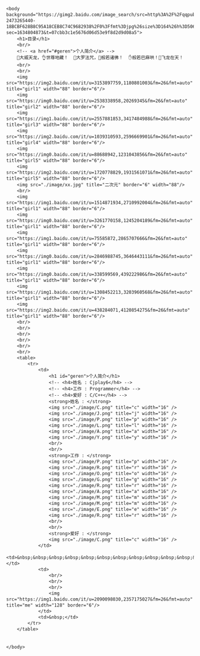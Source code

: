 <html lang="en">
	<head>
		<meta charset="utf-8">
		<title>简历</title>
	</head>
 
    <body background="https://gimg2.baidu.com/image_search/src=http%3A%2F%2Fqqpublic.qpic.cn%2Fqq_public%2F0%2F0-2473265440-18BCBF628B8C95A18CEB8C74C9682938%2F0%3Ffmt%3Djpg%26size%3D164%26h%3D506%26w%3D900%26ppv%3D1.jpg&refer=http%3A%2F%2Fqqpublic.qpic.cn&app=2002&size=f9999,10000&q=a80&n=0&g=0n&fmt=jpeg?sec=1634804873&t=07cbb3c1e5676d06d53e9f8d2d9d08a5">
		<h1>目录</h1>
		<br/>
		<!-- <a href="#geren">个人简介</a> -->
		🤘大威天龙，👌世尊地藏！  🤙大罗法咒，🙏般若诸佛！  ✋般若巴麻哄！🐉飞龙在天！
		<br/>
		<br/>
		<img src="https://img2.baidu.com/it/u=3153897759,1180801003&fm=26&fmt=auto" title="girl1" width="88" border="6"/>
		<img src="https://img0.baidu.com/it/u=2538338958,20269345&fm=26&fmt=auto" title="girl2" width="88" border="6"/>
		<img src="https://img1.baidu.com/it/u=2557881853,3417484988&fm=26&fmt=auto" title="girl3" width="88" border="6"/>
		<img src="https://img2.baidu.com/it/u=1039310593,2596669901&fm=26&fmt=auto" title="girl4" width="88" border="6"/>
		<img src="https://img0.baidu.com/it/u=88688942,1231043856&fm=26&fmt=auto" title="girl5" width="88" border="6"/>
		<img src="https://img2.baidu.com/it/u=1720778829,1931561071&fm=26&fmt=auto" title="girl5" width="88" border="6"/>
		<img src="./image/xx.jpg" title="二次元" border="6" width="88"/>
		<br/>
		<img src="https://img1.baidu.com/it/u=1514871934,2710992004&fm=26&fmt=auto" title="girl1" width="88" border="6"/>
		<img src="https://img0.baidu.com/it/u=3261770158,1245204189&fm=26&fmt=auto" title="girl1" width="88" border="6"/>
		<img src="https://img1.baidu.com/it/u=75585872,2865707666&fm=26&fmt=auto" title="girl1" width="88" border="6"/>
		<img src="https://img0.baidu.com/it/u=2846988745,3646443111&fm=26&fmt=auto" title="girl1" width="88" border="6"/>
		<img src="https://img0.baidu.com/it/u=338599569,439222986&fm=26&fmt=auto" title="girl1" width="88" border="6"/>
		<img src="https://img1.baidu.com/it/u=1308452213,3203960568&fm=26&fmt=auto" title="girl1" width="88" border="6"/>
		<img src="https://img2.baidu.com/it/u=438284071,4120854275&fm=26&fmt=auto" title="girl1" width="88" border="6"/>
		<br/>
		<br/>
		<br/>
		<br/>
		<br/>
		<br/>
		<table>
			<tr>
				<td>
					<h1 id="geren">个人简介</h1>
					<!-- <h4>姓名 : Cjplay6</h4> -->
					<!-- <h4>工作 : Programmer</h4> -->
					<!-- <h4>爱好 : C/C++</h4> -->
					<strong>姓名 : </strong>
					<img src="./image/C.png" title="c" width="16" />
					<img src="./image/J.png" title="j" width="16" />
					<img src="./image/P.png" title="p" width="16" />
					<img src="./image/L.png" title="l" width="16" />
					<img src="./image/A.png" title="a" width="16" />
					<img src="./image/Y.png" title="y" width="16" />
					<br/>
					<br/>
					<strong>工作 : </strong>
					<img src="./image/P.png" title="p" width="16" />
					<img src="./image/R.png" title="r" width="16" />
					<img src="./image/O.png" title="o" width="16" />
					<img src="./image/G.png" title="g" width="16" />
					<img src="./image/R.png" title="r" width="16" />
					<img src="./image/A.png" title="a" width="16" />
					<img src="./image/M.png" title="m" width="16" />
					<img src="./image/M.png" title="m" width="16" />
					<img src="./image/E.png" title="e" width="16" />
					<img src="./image/R.png" title="r" width="16" />
					<br/>
					<br/>
					<strong>爱好 : </strong>
					<img src="./image/C.png" title="c" width="16" />
				</td>
				<td>&nbsp;&nbsp;&nbsp;&nbsp;&nbsp;&nbsp;&nbsp;&nbsp;&nbsp;&nbsp;&nbsp;&nbsp;&nbsp;&nbsp;&nbsp;&nbsp;&nbsp;&nbsp;&nbsp;&nbsp;&nbsp;&nbsp;&nbsp;&nbsp;</td>
				<td>
					<br/>
					<br/>
					<br/>
					<img src="https://img1.baidu.com/it/u=2090098030,2357175027&fm=26&fmt=auto" title="me" width="128" border="6"/>
				</td>
				<td>&nbsp;</td>
			</tr>
		</table>

		
    </body>
</html>